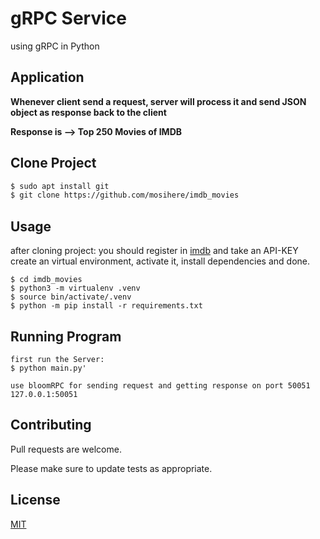 # gRPC Service

using gRPC in Python 

## Application
__Whenever client send a request, server will process it and send JSON object as response back to the client__<br  />

**Response is --> Top 250 Movies of IMDB**

## Clone Project


```bash
$ sudo apt install git
$ git clone https://github.com/mosihere/imdb_movies
```

## Usage
after cloning project:
you should register in [imdb](https://imdb-api.com/) and take an API-KEY<br>
create an virtual environment,
activate it, install dependencies and done.

```
$ cd imdb_movies
$ python3 -m virtualenv .venv
$ source bin/activate/.venv
$ python -m pip install -r requirements.txt
```

## Running Program
```
first run the Server:
$ python main.py'

use bloomRPC for sending request and getting response on port 50051
127.0.0.1:50051
```
## Contributing
Pull requests are welcome.

Please make sure to update tests as appropriate.

## License
[MIT](https://choosealicense.com/licenses/mit/)
